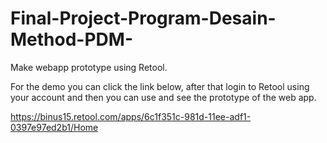# Final-Project-Program-Desain-Method-PDM-
Make webapp prototype using Retool.

For the demo you can click the link below, after that login to Retool using your account and then you can use and see the prototype of the web app.

https://binus15.retool.com/apps/6c1f351c-981d-11ee-adf1-0397e97ed2b1/Home
